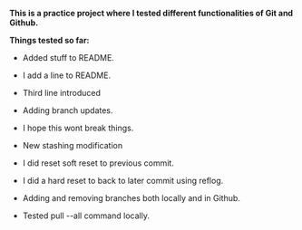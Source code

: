 **This is a practice project where I tested different functionalities of Git and Github.**

**Things tested so far:**

- Added stuff to README.
- I add a line to README.
- Third line introduced
- Adding branch updates.
- I hope this wont break things.
- New stashing modification

- I did reset soft reset to previous commit.

- I did a hard reset to back to later commit using reflog.

- Adding and removing branches both locally and in Github.

- Tested pull --all command locally.
